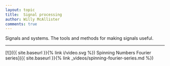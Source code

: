 ```yaml
---
layout: topic
title:  Signal processing
author: Willy McAllister
comments: true
---
```


Signals and systems. The tools and methods for making signals useful.

----

[![]({{ site.baseurl }}{% link i/video.svg %}) Spinning Numbers Fourier series]({{ site.baseurl }}{% link _videos/spinning-fourier-series.md %})

